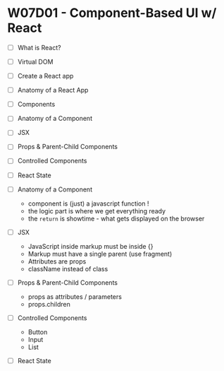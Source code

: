# W07D01 - Component-Based UI w/ React
- [ ] What is React?
- [ ] Virtual DOM
- [ ] Create a React app
- [ ] Anatomy of a React App
- [ ] Components
- [ ] Anatomy of a Component
- [ ] JSX
- [ ] Props & Parent-Child Components
- [ ] Controlled Components
- [ ] React State

- [ ] Anatomy of a Component
  - component is (just) a javascript function !
  - the logic part is where we get everything ready
  - the `return` is showtime - what gets displayed on the browser

- [ ] JSX
  - JavaScript inside markup must be inside {}
  - Markup must have a single parent (use fragment)
  - Attributes are props
  - className instead of class

- [ ] Props & Parent-Child Components
  - props as attributes / parameters
  - props.children

- [ ] Controlled Components
  - Button
  - Input
  - List

- [ ] React State
